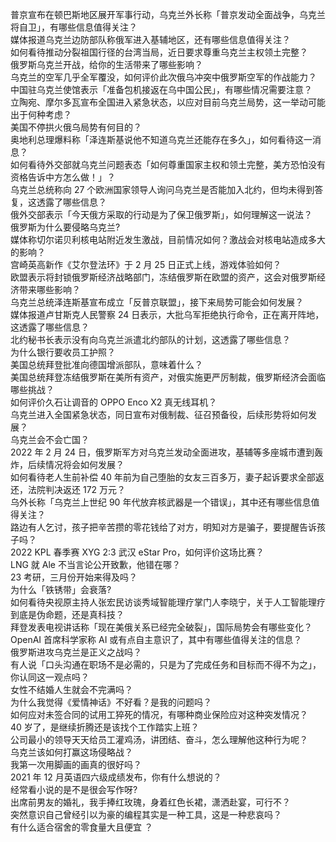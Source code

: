 普京宣布在顿巴斯地区展开军事行动，乌克兰外长称「普京发动全面战争，乌克兰将自卫」，有哪些信息值得关注？  
媒体报道乌克兰边防部队称俄军进入基辅地区，还有哪些信息值得关注？  
如何看待推动分裂祖国行径的台湾当局，近日要求尊重乌克兰主权领土完整？  
俄罗斯乌克兰开战，给你的生活带来了哪些影响？  
乌克兰的空军几乎全军覆没，如何评价此次俄乌冲突中俄罗斯空军的作战能力？  
中国驻乌克兰使馆表示「准备包机接返在乌中国公民」，有哪些情况需要注意？  
立陶宛、摩尔多瓦宣布全国进入紧急状态，以应对目前乌克兰局势，这一举动可能出于何种考虑？  
美国不停拱火俄乌局势有何目的？  
奥地利总理爆料称「泽连斯基说他不知道乌克兰还能存在多久」，如何看待这一消息？  
如何看待外交部就乌克兰问题表态「如何尊重国家主权和领土完整，美方恐怕没有资格告诉中方怎么做！」？  
乌克兰总统称向 27 个欧洲国家领导人询问乌克兰是否能加入北约，但均未得到答复，这透露了哪些信息？  
俄外交部表示「今天俄方采取的行动是为了保卫俄罗斯」，如何理解这一说法？  
俄罗斯为什么要侵略乌克兰?  
媒体称切尔诺贝利核电站附近发生激战，目前情况如何？激战会对核电站造成多大的影响？  
宫崎英高新作《艾尔登法环》于 2 月 25 日正式上线，游戏体验如何？  
欧盟表示将封锁俄罗斯经济战略部门，冻结俄罗斯在欧盟的资产，这会对俄罗斯经济带来哪些影响？  
乌克兰总统泽连斯基宣布成立「反普京联盟」，接下来局势可能会如何发展？  
媒体报道卢甘斯克人民警察 24 日表示，大批乌军拒绝执行命令，正在离开阵地，这透露了哪些信息？  
北约秘书长表示没有向乌克兰派遣北约部队的计划，这透露了哪些信息？  
为什么银行要收员工护照？  
美国总统拜登批准向德国增派部队，意味着什么？  
美国总统拜登冻结俄罗斯在美所有资产，对俄实施更严厉制裁，俄罗斯经济会面临哪些挑战？  
如何评价久石让调音的 OPPO Enco X2 真无线耳机？  
乌克兰进入全国紧急状态，同日宣布对俄制裁、征召预备役，后续形势将如何发展？  
乌克兰会不会亡国？  
2022 年 2 月 24 日，俄罗斯军方对乌克兰发动全面进攻，基辅等多座城市遭到轰炸，后续情况将会如何发展？  
如何看待老人生前补偿 40 年前为自己堕胎的女友三百多万，妻子起诉要求全部返还，法院判决返还 172 万元？  
乌外长称「乌克兰上世纪 90 年代放弃核武器是一个错误」，其中还有哪些信息值得关注？  
路边有人乞讨，孩子把辛苦攒的零花钱给了对方，明知对方是骗子，要提醒告诉孩子吗？  
2022 KPL 春季赛 XYG 2:3 武汉 eStar Pro，如何评价这场比赛？  
LNG 就 Ale 不当言论公开致歉，他错在哪？  
23 考研，三月份开始来得及吗？  
为什么「铁锈带」会衰落?  
如何看待央视原主持人张宏民访谈秀域智能理疗掌门人李晓宁，关于人工智能理疗到底是伪命题，还是真科技？  
拜登发表电视讲话称「现在美俄关系已经完全破裂」，国际局势会有哪些变化？  
OpenAI 首席科学家称 AI 或有点自主意识了，其中有哪些值得关注的信息？  
俄罗斯进攻乌克兰是正义之战吗？  
有人说「口头沟通在职场不是必需的，只是为了完成任务和目标而不得不为之」，你认同这一观点吗？  
女性不结婚人生就会不完满吗？  
为什么我觉得《爱情神话》不好看？是我的问题吗？  
如何应对未签合同的试用工猝死的情况，有哪种商业保险应对这种突发情况？  
40 岁了，是继续折腾还是该找个工作踏实上班？  
公司最小的领导天天给员工灌鸡汤，讲团结、奋斗，怎么理解他这种行为呢？  
乌克兰该如何打赢这场侵略战？  
我第一次用脚画的画真的很好吗？  
2021 年 12 月英语四六级成绩发布，你有什么想说的？  
经常看小说的是不是很会写作呀?  
出席前男友的婚礼，我手捧红玫瑰，身着红色长裙，潇洒赴宴，可行不？  
突然意识自己曾经引以为豪的编程其实是一种工具，这是一种悲哀吗？  
有什么适合宿舍的零食量大且便宜 ？  
